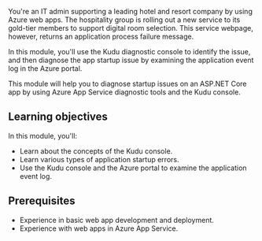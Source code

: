 You're an IT admin supporting a leading hotel and resort company by using Azure web apps. The hospitality group is rolling out a new service to its gold-tier members to support digital room selection. This service webpage, however, returns an application process failure message. 

In this module, you'll use the Kudu diagnostic console to identify the issue, and then diagnose the app startup issue by examining the application event log in the Azure portal.

This module will help you to diagnose startup issues on an ASP.NET Core app by using Azure App Service diagnostic tools and the Kudu console.

## Learning objectives

In this module, you'll:

- Learn about the concepts of the Kudu console.
- Learn various types of application startup errors.  
- Use the Kudu console and the Azure portal to examine the application event log.

## Prerequisites

- Experience in basic web app development and deployment.
- Experience with web apps in Azure App Service.
